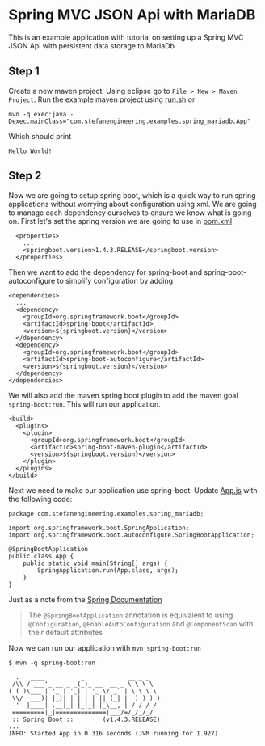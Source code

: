 # Spring MVC JSON Api with MariaDB
This is an example application with tutorial on setting up a Spring MVC JSON Api with persistent data storage to MariaDb.

## Step 1
Create a new maven project.
Using eclipse go to `File > New > Maven Project`.
Run the example maven project using [run.sh](./run.sh) or
```
mvn -q exec:java -Dexec.mainClass="com.stefanengineering.examples.spring_mariadb.App"
```
Which should print
```
Hello World!
```

## Step 2
Now we are going to setup spring boot, which is a quick way to run spring applications without worrying about configuration using xml.
We are going to manage each dependency ourselves to ensure we know what is going on.
First let's set the spring version we are going to use in [pom.xml](./pom.xml)
```{xml}
  <properties>
    ...
    <springboot.version>1.4.3.RELEASE</springboot.version>
  </properties>
```
Then we want to add the dependency for spring-boot and spring-boot-autoconfigure to simplify configuration by adding
```{xml}
<dependencies>
  ...
  <dependency>
    <groupId>org.springframework.boot</groupId>
    <artifactId>spring-boot</artifactId>
    <version>${springboot.version}</version>
  </dependency>
  <dependency>
    <groupId>org.springframework.boot</groupId>
    <artifactId>spring-boot-autoconfigure</artifactId>
    <version>${springboot.version}</version>
  </dependency>
</dependencies>
```
We will also add the maven spring boot plugin to add the maven goal `spring-boot:run`. This will run our application.
```{xml}
<build>
  <plugins>
    <plugin>
      <groupId>org.springframework.boot</groupId>
      <artifactId>spring-boot-maven-plugin</artifactId>
      <version>${springboot.version}</version>
    </plugin>
  </plugins>
</build>
```
Next we need to make our application use spring-boot. Update [App.js](./src/main/java/com/stefanengineering/examples/spring_mariadb/App.java) with the following code:
```{java}
package com.stefanengineering.examples.spring_mariadb;

import org.springframework.boot.SpringApplication;
import org.springframework.boot.autoconfigure.SpringBootApplication;

@SpringBootApplication
public class App {
    public static void main(String[] args) {
        SpringApplication.run(App.class, args);
    }
}
```
Just as a note from the [Spring Documentation](http://docs.spring.io/spring-boot/docs/current/reference/html/using-boot-using-springbootapplication-annotation.html)
> The `@SpringBootApplication` annotation is equivalent to using `@Configuration`, `@EnableAutoConfiguration` and `@ComponentScan` with their default attributes

Now we can run our application with `mvn spring-boot:run`
```
$ mvn -q spring-boot:run

  .   ____          _            __ _ _
 /\\ / ___'_ __ _ _(_)_ __  __ _ \ \ \ \
( ( )\___ | '_ | '_| | '_ \/ _` | \ \ \ \
 \\/  ___)| |_)| | | | | || (_| |  ) ) ) )
  '  |____| .__|_| |_|_| |_\__, | / / / /
 =========|_|==============|___/=/_/_/_/
 :: Spring Boot ::        (v1.4.3.RELEASE)
...
INFO: Started App in 0.316 seconds (JVM running for 1.927)
```

